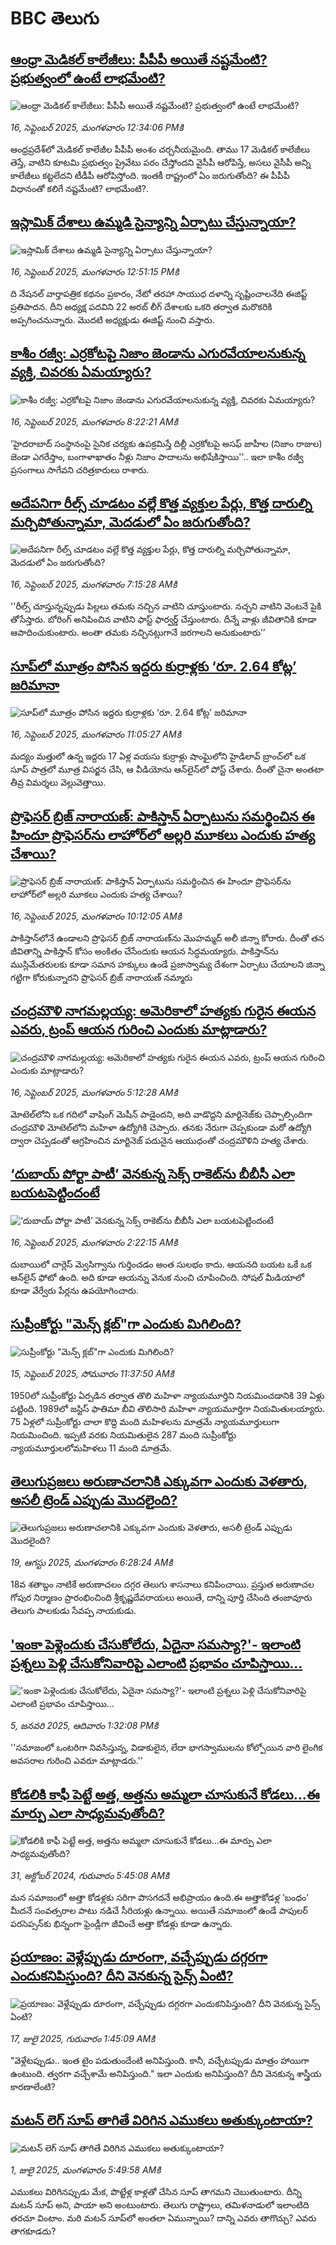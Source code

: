 # BBC తెలుగు## [ఆంధ్రా మెడికల్ కాలేజీలు: పీపీపీ అయితే నష్టమేంటి? ప్రభుత్వంలో ఉంటే లాభమేంటి?](https://www.bbc.com/telugu/articles/cr4qz6q3zwdo?at_medium=RSS&at_campaign=rss?at_campaign=githubrss)![ఆంధ్రా మెడికల్ కాలేజీలు: పీపీపీ అయితే నష్టమేంటి? ప్రభుత్వంలో ఉంటే లాభమేంటి?](https://ichef.bbci.co.uk/ace/ws/240/cpsprodpb/6841/live/588e65f0-92f7-11f0-ba89-ad7477f3387f.jpg)_16, సెప్టెంబర్ 2025, మంగళవారం 12:34:06 PMకి_ఆంధ్రప్రదేశ్‌లో మెడికల్ కాలేజీల పీపీపీ అంశం చర్చనీయమైంది. తాము 17 మెడికల్ కాలేజీలు తెస్తే, వాటిని కూటమి ప్రభుత్వం ప్రైవేటు పరం చేస్తోందని వైసీపీ ఆరోపిస్తే, అసలు వైసీపీ అన్ని కాలేజీలు కట్టలేదని టీడీపీ ఆరోపిస్తోంది. ఇంతకీ రాష్ట్రంలో ఏం జరుగుతోంది? ఈ పీపీపీ విధానంతో కలిగే నష్టమేంటి? లాభమేంటి?.## [ఇస్లామిక్ దేశాలు ఉమ్మడి సైన్యాన్ని ఏర్పాటు చేస్తున్నాయా?](https://www.bbc.com/telugu/articles/c07v1j4rxgko?at_medium=RSS&at_campaign=rss?at_campaign=githubrss)![ఇస్లామిక్ దేశాలు ఉమ్మడి సైన్యాన్ని ఏర్పాటు చేస్తున్నాయా?](https://ichef.bbci.co.uk/ace/ws/240/cpsprodpb/7902/live/18b213f0-92f2-11f0-b391-6936825093bd.jpg)_16, సెప్టెంబర్ 2025, మంగళవారం 12:51:15 PMకి_ది నేషనల్ వార్తాపత్రిక కథనం ప్రకారం, నేటో తరహా సాయుధ దళాన్ని సృష్టించాలనేది ఈజిప్ట్ ప్రతిపాదన. దీని అధ్యక్ష పదవిని 22 అరబ్ లీగ్ దేశాలకు ఒకరి తర్వాత మరొకరికి అప్పగించనున్నారు. మొదటి అధ్యక్షుడు ఈజిప్ట్ నుంచి వస్తారు.## [కాశీం రజ్వీ: ఎర్రకోటపై నిజాం జెండాను ఎగురవేయాలనుకున్న వ్యక్తి, చివరకు ఏమయ్యారు?](https://www.bbc.com/telugu/articles/cj6xr95z46jo?at_medium=RSS&at_campaign=rss?at_campaign=githubrss)![కాశీం రజ్వీ: ఎర్రకోటపై నిజాం జెండాను ఎగురవేయాలనుకున్న వ్యక్తి, చివరకు ఏమయ్యారు?](https://ichef.bbci.co.uk/ace/ws/240/cpsprodpb/a111/live/457247f0-92c7-11f0-a03a-79264f13f66e.jpg)_16, సెప్టెంబర్ 2025, మంగళవారం 8:22:21 AMకి_'హైదరాబాద్ సంస్థానంపై సైనిక చర్యకు ఉపక్రమిస్తే దిల్లీ ఎర్రకోటపై అసఫ్ జాహీల (నిజాం రాజుల) జెండా ఎగరేస్తాం, బంగాళాఖాతం నీళ్లు నిజాం పాదాలను అభిషేకిస్తాయి''.. ఇలా  కాశీం రజ్వీ ప్రసంగాలు సాగేవని చరిత్రకారులు రాశారు.## [అదేపనిగా రీల్స్ చూడటం వల్లే కొత్త వ్యక్తుల పేర్లు, కొత్త దారుల్ని మర్చిపోతున్నామా, మెదడులో ఏం జరుగుతోంది?](https://www.bbc.com/telugu/articles/crkj2d4yrg4o?at_medium=RSS&at_campaign=rss?at_campaign=githubrss)![అదేపనిగా రీల్స్ చూడటం వల్లే కొత్త వ్యక్తుల పేర్లు, కొత్త దారుల్ని మర్చిపోతున్నామా, మెదడులో ఏం జరుగుతోంది?](https://ichef.bbci.co.uk/ace/ws/240/cpsprodpb/930e/live/fd923410-9233-11f0-a06c-f10cee3fef66.jpg)_16, సెప్టెంబర్ 2025, మంగళవారం 7:15:28 AMకి_''రీల్స్ చూస్తున్నప్పుడు పిల్లలు తమకు నచ్చిన వాటిని చూస్తుంటారు. నచ్చని వాటిని వెంటనే పైకి తోసేస్తారు. బోరింగ్ అనిపించిన వాటిని ఫాస్ట్ ఫార్వర్డ్ చేస్తుంటారు. దీన్నే వాళ్లు జీవితానికి కూడా ఆపాదించుకుంటారు. అంతా తమకు నచ్చినట్లుగానే జరగాలని అనుకుంటారు’’## [సూప్‌‌లో మూత్రం పోసిన ఇద్దరు కుర్రాళ్లకు ‘రూ. 2.64 కోట్ల’ జరిమానా](https://www.bbc.com/telugu/articles/c9qn05g5n5ro?at_medium=RSS&at_campaign=rss?at_campaign=githubrss)![సూప్‌‌లో మూత్రం పోసిన ఇద్దరు కుర్రాళ్లకు ‘రూ. 2.64 కోట్ల’ జరిమానా](https://ichef.bbci.co.uk/ace/ws/240/cpsprodpb/8fb4/live/f397f180-92e6-11f0-84c8-99de564f0440.jpg)_16, సెప్టెంబర్ 2025, మంగళవారం 11:05:27 AMకి_మద్యం మత్తులో  ఉన్న ఇద్దరు 17 ఏళ్ల వయసు కుర్రాళ్లు షాంఘైలోని హైడిలావ్ బ్రాంచ్‌లో  ఒక సూప్ పాత్రలో మూత్ర విసర్జన చేసి, ఆ వీడియోను ఆన్‌లైన్‌లో పోస్ట్ చేశారు. దీంతో చైనా అంతటా తీవ్ర విమర్శలు వెల్లువెత్తాయి.## [ప్రొఫెసర్ బ్రిజ్ నారాయణ్: పాకిస్తాన్‌ ఏర్పాటును సమర్థించిన ఈ హిందూ ప్రొఫెసర్‌‌ను లాహోర్‌లో అల్లరి మూకలు ఎందుకు హత్య చేశాయి?](https://www.bbc.com/telugu/articles/cy0vy0nppp8o?at_medium=RSS&at_campaign=rss?at_campaign=githubrss)![ప్రొఫెసర్ బ్రిజ్ నారాయణ్: పాకిస్తాన్‌ ఏర్పాటును సమర్థించిన ఈ హిందూ ప్రొఫెసర్‌‌ను లాహోర్‌లో అల్లరి మూకలు ఎందుకు హత్య చేశాయి?](https://ichef.bbci.co.uk/ace/ws/240/cpsprodpb/70d3/live/d1ba0900-9204-11f0-84c8-99de564f0440.jpg)_16, సెప్టెంబర్ 2025, మంగళవారం 10:12:05 AMకి_పాకిస్తాన్‌లోనే ఉండాలని ప్రొఫెసర్ బ్రిజ్ నారాయణ్‌ను  మొహమ్మద్ అలీ జిన్నా కోరారు. దీంతో తన జీవితాన్ని పాకిస్తాన్‌ కోసం అంకితం చేసేందుకు ఆయన సిద్ధమయ్యారు.
పాకిస్తాన్‌ను ముస్లిమేతరులకు కూడా సమాన హక్కులు ఉండే ప్రజాస్వామ్య దేశంగా ఏర్పాటు చేయాలని జిన్నా గట్టిగా కోరుకున్నారని ప్రొఫెసర్ బ్రిజ్ నారాయణ్ నమ్మారు## [చంద్రమౌళి నాగమల్లయ్య: అమెరికాలో హత్యకు గురైన ఈయన ఎవరు, ట్రంప్ ఆయన గురించి ఎందుకు మాట్లాడారు?](https://www.bbc.com/telugu/articles/c4g930xx2lpo?at_medium=RSS&at_campaign=rss?at_campaign=githubrss)![చంద్రమౌళి నాగమల్లయ్య: అమెరికాలో హత్యకు గురైన ఈయన ఎవరు, ట్రంప్ ఆయన గురించి ఎందుకు మాట్లాడారు?](https://ichef.bbci.co.uk/ace/ws/240/cpsprodpb/c8fd/live/335e5f40-92a4-11f0-8324-6f4c8c7834a0.jpg)_16, సెప్టెంబర్ 2025, మంగళవారం 5:12:28 AMకి_మోటెల్‌లోని ఒక గదిలో వాషింగ్ మెషీన్ పాడైందని, అది వాడొద్దని మార్టినెజ్‌కు చెప్పాల్సిందిగా చంద్రమౌళి మోటెల్‌లోని మహిళా ఉద్యోగికి చెప్పారు. తనకు నేరుగా చెప్పకుండా మరో ఉద్యోగి ద్వారా చెప్పడంతో ఆగ్రహించిన మార్టినెజ్ పదునైన ఆయుధంతో చంద్రమౌళిని హత్య చేశారు.## [‘దుబాయ్ పోర్టా పాటీ’ వెనకున్న సెక్స్ రాకెట్‌ను బీబీసీ ఎలా బయటపెట్టిందంటే](https://www.bbc.com/telugu/articles/c749qe3wygeo?at_medium=RSS&at_campaign=rss?at_campaign=githubrss)![‘దుబాయ్ పోర్టా పాటీ’ వెనకున్న సెక్స్ రాకెట్‌ను బీబీసీ ఎలా బయటపెట్టిందంటే](https://ichef.bbci.co.uk/ace/standard/240/cpsprodpb/a3a2/live/6e789350-92bf-11f0-b391-6936825093bd.jpg)_16, సెప్టెంబర్ 2025, మంగళవారం 2:22:15 AMకి_దుబాయిలో చార్లెస్ మ్వెసిగ్వాను గుర్తించడం అంత సులభం కాదు. ఆయనది బయట ఒకే ఒక ఆన్‌లైన్ ఫోటో ఉంది. అది కూడా ఆయన్ను వెనుక నుంచి చూపించింది. సోషల్ మీడియాలో కూడా వేర్వేరు పేర్లను ఉపయోగించారు.## [సుప్రీంకోర్టు "మెన్స్ క్లబ్‌"గా ఎందుకు మిగిలింది?](https://www.bbc.com/telugu/articles/cgkng5knppro?at_medium=RSS&at_campaign=rss?at_campaign=githubrss)![సుప్రీంకోర్టు "మెన్స్ క్లబ్‌"గా ఎందుకు మిగిలింది?](https://ichef.bbci.co.uk/ace/ws/240/cpsprodpb/8143/live/e1241620-9221-11f0-8fd6-f3e5d0b160a2.jpg)_15, సెప్టెంబర్ 2025, సోమవారం 11:37:50 AMకి_1950లో సుప్రీంకోర్టు ఏర్పడిన తర్వాత తొలి మహిళా న్యాయమూర్తిని నియమించడానికి 39 ఏళ్లు పట్టింది. 1989లో జస్టిస్ ఫాతిమా బీవి తొలిసారి మహిళా న్యాయమూర్తిగా నియమితులయ్యారు. 75 ఏళ్లలో సుప్రీంకోర్టు చాలా కొద్ది మంది మహిళలను మాత్రమే న్యాయమూర్తులుగా నియమించింది. ఇప్పటి వరకు నియమితులైన 287 మంది సుప్రీంకోర్టు న్యాయమూర్తులలోమహిళలు 11 మంది మాత్రమే.## [తెలుగుప్రజలు అరుణాచలానికి ఎక్కువగా ఎందుకు వెళతారు, అసలీ ట్రెండ్ ఎప్పుడు మొదలైంది? ](https://www.bbc.com/telugu/articles/c8jp32zrzxpo?at_medium=RSS&at_campaign=rss?at_campaign=githubrss)![తెలుగుప్రజలు అరుణాచలానికి ఎక్కువగా ఎందుకు వెళతారు, అసలీ ట్రెండ్ ఎప్పుడు మొదలైంది? ](https://ichef.bbci.co.uk/ace/ws/240/cpsprodpb/cf2d/live/01932bf0-7d85-11f0-98a0-956f61945264.jpg)_19, ఆగస్టు 2025, మంగళవారం 6:28:24 AMకి_18వ శతాబ్దం నాటికే అరుణాచలం దగ్గర తెలుగు శాసనాలు కనిపించాయి. ప్రస్తుత అరుణాచల గోపుర నిర్మాణం ప్రారంభించింది శ్రీకృష్ణదేవరాయలు అయితే, దాన్ని పూర్తి చేసింది తంజావూరు తెలుగు పాలకుడు సేవప్ప నాయకుడు.## ['ఇంకా పెళ్లెందుకు చేసుకోలేదు, ఏదైనా సమస్యా?'- ఇలాంటి ప్రశ్నలు పెళ్లి చేసుకోనివారిపై ఎలాంటి ప్రభావం చూపిస్తాయి... ](https://www.bbc.com/telugu/articles/cgq1w3lz7yyo?at_medium=RSS&at_campaign=rss?at_campaign=githubrss)!['ఇంకా పెళ్లెందుకు చేసుకోలేదు, ఏదైనా సమస్యా?'- ఇలాంటి ప్రశ్నలు పెళ్లి చేసుకోనివారిపై ఎలాంటి ప్రభావం చూపిస్తాయి... ](https://ichef.bbci.co.uk/ace/ws/240/cpsprodpb/f6de/live/72c94a60-cb3e-11ef-87df-d575b9a434a4.jpg)_5, జనవరి 2025, ఆదివారం 1:32:08 PMకి_''సమాజంలో ఒంటరిగా నివసిస్తున్న, విడాకులైన, లేదా భాగస్వాములను కోల్పోయిన వారి లైంగిక అవసరాల గురించి ఎవరూ మాట్లాడరు.''## [కోడలికి కాఫీ పెట్టే అత్త, అత్తను అమ్మలా చూసుకునే కోడలు...ఈ మార్పు ఎలా సాధ్యమవుతోంది?](https://www.bbc.com/telugu/articles/c1l41zl8el2o?at_medium=RSS&at_campaign=rss?at_campaign=githubrss)![కోడలికి కాఫీ పెట్టే అత్త, అత్తను అమ్మలా చూసుకునే కోడలు...ఈ మార్పు ఎలా సాధ్యమవుతోంది?](https://ichef.bbci.co.uk/ace/ws/240/cpsprodpb/2b61/live/9176a6d0-8b0e-11ef-a81b-b1eda9741da3.jpg)_31, అక్టోబర్ 2024, గురువారం 5:45:08 AMకి_మన సమాజంలో అత్తా కోడళ్లకు సరిగా పొసగదనే అభిప్రాయం ఉంది.ఈ అత్తాకోడళ్ల ‘బంధం’ మీదనే సంవత్సరాల పాటు నడిచే సీరియళ్లు ఉన్నాయి. అయితే సమాజంలో ఉండే పాపులర్ పరసెప్సన్‌కు భిన్నంగా ఫ్రెండ్లీగా జీవించే అత్తా కోడళ్లు కూడా ఉన్నారు.## [ప్రయాణం: వెళ్లేప్పుడు దూరంగా, వచ్చేప్పుడు దగ్గరగా ఎందుకనిపిస్తుంది? దీని వెనకున్న సైన్స్ ఏంటి?](https://www.bbc.com/telugu/articles/c0l4y727n1jo?at_medium=RSS&at_campaign=rss?at_campaign=githubrss)![ప్రయాణం: వెళ్లేప్పుడు దూరంగా, వచ్చేప్పుడు దగ్గరగా ఎందుకనిపిస్తుంది? దీని వెనకున్న సైన్స్ ఏంటి?](https://ichef.bbci.co.uk/ace/ws/240/cpsprodpb/054c/live/6957c010-62b0-11f0-8e78-11023c48a856.png)_17, జులై 2025, గురువారం 1:45:09 AMకి_"వెళ్లేటప్పుడు.. ఇంత టైం పడుతుందేంటి అనిపిస్తుంది. కానీ, వచ్చేటప్పుడు మాత్రం హాయిగా ఉంటుంది. త్వరగా వచ్చేశామే అనిపిస్తుంది." ఇలా ఎందుకు అనిపిస్తుంది? దీని వెనకున్న శాస్త్రీయ కారణాలేంటి?## [మటన్ లెగ్ సూప్ తాగితే విరిగిన ఎముకలు అతుక్కుంటాయా?](https://www.bbc.com/telugu/articles/c0l4g92j8kzo?at_medium=RSS&at_campaign=rss?at_campaign=githubrss)![మటన్ లెగ్ సూప్ తాగితే విరిగిన ఎముకలు అతుక్కుంటాయా?](https://ichef.bbci.co.uk/ace/ws/240/cpsprodpb/b31e/live/cce532c0-6d41-11f0-9462-bb509dc78127.jpg)_1, జులై 2025, మంగళవారం 5:49:58 AMకి_ఎముకలు విరిగినప్పుడు మేక, పొట్టేళ్ల కాళ్లతో చేసిన సూప్ తాగమని చెబుతుంటారు. దీన్ని మటన్ సూప్ అని, పాయా అని అంటుంటారు. తెలుగు రాష్ట్రాలు, తమిళనాడులో ఇలాంటిది తరచూ వింటాం. మరి మటన్ సూప్‌లో అంతలా ఏమున్నాయి? దాన్ని ఎవరు తాగొచ్చు? ఎవరు తాగకూడదు?